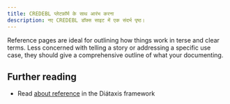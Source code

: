 ```yaml
---
title: CREDEBL प्लेटफ़ॉर्म के साथ आरंभ करना
description: नए CREDEBL डॉक्स साइट में एक संदर्भ पृष्ठ।
---
```


Reference pages are ideal for outlining how things work in terse and clear terms.
Less concerned with telling a story or addressing a specific use case, they should give a comprehensive outline of what your documenting.

## Further reading

- Read [about reference](https://diataxis.fr/reference/) in the Diátaxis framework
